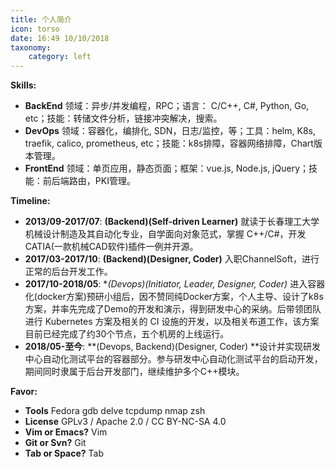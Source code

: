 ```yaml
---
title: 个人简介
icon: torso
date: 16:49 10/10/2018
taxonomy:
    category: left
---
```

**Skills:**

- **BackEnd** 领域：异步/并发编程，RPC；语言： C/C++, C#, Python, Go, etc；技能：转储文件分析，链接冲突解决，搜索。
- **DevOps** 领域：容器化，编排化, SDN，日志/监控，等；工具：helm, K8s, traefik, calico, prometheus, etc；技能：k8s排障，容器网络排障，Chart版本管理。
- **FrontEnd** 领域：单页应用，静态页面；框架：vue.js, Node.js, jQuery；技能：前后端路由，PKI管理。

**Timeline:**

- **2013/09-2017/07**: **(Backend)(Self-driven Learner)** 就读于长春理工大学机械设计制造及其自动化专业，自学面向对象范式，掌握 C++/C#，开发CATIA(一款机械CAD软件)插件一例并开源。
- **2017/03-2017/10**: **(Backend)(Designer, Coder)** 入职ChannelSoft，进行正常的后台开发工作。
- **2017/10-2018/05**: **(Devops)(Initiator, Leader, Designer, Coder)* 进入容器化(docker方案)预研小组后，因不赞同纯Docker方案，个人主导、设计了k8s方案，并率先完成了Demo的开发和演示，得到研发中心的采纳。后带领团队进行 Kubernetes 方案及相关的 CI 设施的开发，以及相关布道工作，该方案目前已经完成了约30个节点，五个机房的上线运行。
- **2018/05-至今**: **(Devops, Backend)(Designer, Coder) **设计并实现研发中心自动化测试平台的容器部分。参与研发中心自动化测试平台的启动开发，期间同时隶属于后台开发部门，继续维护多个C++模块。

**Favor:**

- **Tools** Fedora gdb delve tcpdump nmap zsh
- **License** GPLv3 / Apache 2.0 / CC BY-NC-SA 4.0
- **Vim or Emacs?** Vim
- **Git or Svn?** Git
- **Tab or Space?** Tab
